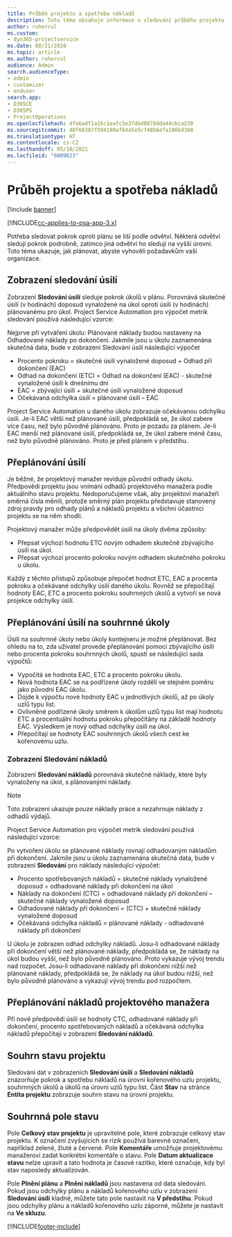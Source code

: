 ```yaml
---
title: Průběh projektu a spotřeba nákladů
description: Toto téma obsahuje informace o sledování průběhu projektu a spotřeby nákladů.
author: ruhercul
ms.custom:
- dyn365-projectservice
ms.date: 08/21/2020
ms.topic: article
ms.author: ruhercul
audience: Admin
search.audienceType:
- admin
- customizer
- enduser
search.app:
- D365CE
- D365PS
- ProjectOperations
ms.openlocfilehash: 4fe6adf1a16c1eafc5e37dbd8878dda44cbca230
ms.sourcegitcommit: 40f68387f594180af64a5e5c748b6efa188bd300
ms.translationtype: HT
ms.contentlocale: cs-CZ
ms.lasthandoff: 05/10/2021
ms.locfileid: "6009023"
---
```

# <a name="project-progress-and-cost-consumption"></a>Průběh projektu a spotřeba nákladů

[!include [banner](../includes/psa-now-project-operations.md)]

[!INCLUDE[cc-applies-to-psa-app-3.x](../includes/cc-applies-to-psa-app-3x.md)]

Potřeba sledovat pokrok oproti plánu se liší podle odvětví. Některá odvětví sledují pokrok podrobně, zatímco jiná odvětví ho sledují na vyšší úrovni. Toto téma ukazuje, jak plánovat, abyste vyhověli požadavkům vaší organizace.

## <a name="effort-tracking-view"></a>Zobrazení sledování úsilí

Zobrazení **Sledování úsilí** sleduje pokrok úkolů v plánu. Porovnává skutečné úsilí (v hodinách) doposud vynaložené na úkol oproti úsilí (v hodinách) plánovanému pro úkol. Project Service Automation pro výpočet metrik sledování používá následující vzorce:

Nejprve při vytváření úkolu: Plánované náklady budou nastaveny na Odhadované náklady po dokončení. Jakmile jsou u úkolu zaznamenána skutečná data, bude v zobrazení Sledování úsilí následující výpočet

- Procento pokroku = skutečné úsilí vynaložené doposud + Odhad při dokončení (EAC) 
- Odhad na dokončení (ETC) = Odhad na dokončení (EAC) - skutečné vynaložené úsilí k dnešnímu dni 
- EAC = zbývající úsilí + skutečné úsilí vynaložené doposud 
- Očekávaná odchylka úsilí = plánované úsilí – EAC

Project Service Automation u daného úkolu zobrazuje očekávanou odchylku úsilí. Je-li EAC větší než plánované úsilí, předpokládá se, že úkol zabere více času, než bylo původně plánováno. Proto je pozadu za plánem. Je-li EAC menší než plánované úsilí, předpokládá se, že úkol zabere méně času, než bylo původně plánováno. Proto je před plánem v předstihu.

## <a name="reprojecting-effort"></a>Přeplánování úsilí

Je běžné, že projektový manažer reviduje původní odhady úkolu. Předpovědi projektu jsou vnímání odhadů projektového manažera podle aktuálního stavu projektu. Nedoporučujeme však, aby projektoví manažeři směrná čísla měnili, protože směrný plán projektu představuje stanovený zdroj pravdy pro odhady plánů a nákladů projektu a všichni účastníci projektu se na něm shodli.

Projektový manažer může předpovědět úsilí na úkoly dvěma způsoby:

- Přepsat výchozí hodnotu ETC novým odhadem skutečně zbývajícího úsilí na úkol. 
- Přepsat výchozí procento pokroku novým odhadem skutečného pokroku u úkolu.

Každý z těchto přístupů způsobuje přepočet hodnot ETC, EAC a procenta pokroku a očekávané odchylky úsilí daného úkolu. Rovněž se přepočítají hodnoty EAC, ETC a procento pokroku souhrnných úkolů a vytvoří se nová projekce odchylky úsilí.

## <a name="reprojection-of-effort-on-summary-tasks"></a>Přeplánování úsilí na souhrnné úkoly

Úsilí na souhrnné úkoly nebo úkoly kontejneru je možné přeplánovat. Bez ohledu na to, zda uživatel provede přeplánování pomocí zbývajícího úsilí nebo procenta pokroku souhrnných úkolů, spustí se následující sada výpočtů:

- Vypočítá se hodnota EAC, ETC a procento pokroku úkolu.
- Nová hodnota EAC se na podřízené úkoly rozdělí ve stejném poměru jako původní EAC úkolu.
- Dojde k výpočtu nové hodnoty EAC u jednotlivých úkolů, až po úkoly uzlů typu list. 
- Ovlivněné podřízené úkoly směrem k úkolům uzlů typu list mají hodnotu ETC a procentuální hodnotu pokroku přepočítány na základě hodnoty EAC. Výsledkem je nový odhad odchylky úsilí na úkol. 
- Přepočítají se hodnoty EAC souhrnných úkolů všech cest ke kořenovému uzlu.

### <a name="cost-tracking-view"></a>Zobrazení Sledování nákladů 

Zobrazení **Sledování nákladů** porovnává skutečné náklady, které byly vynaloženy na úkol, s plánovanými náklady. 

> [!NOTE]
> Toto zobrazení ukazuje pouze náklady práce a nezahrnuje náklady z odhadů výdajů. 

Project Service Automation pro výpočet metrik sledování používá následující vzorce:

Po vytvoření úkolu se plánované náklady rovnají odhadovaným nákladům při dokončení. Jakmile jsou u úkolu zaznamenána skutečná data, bude v zobrazení **Sledování** pro náklady následující výpočet:

 - Procento spotřebovaných nákladů = skutečné náklady vynaložené doposud ÷ odhadované náklady při dokončení na úkol
 - Náklady na dokončení (CTC) = odhadované náklady při dokončení – skutečné náklady vynaložené doposud
 - Odhadované náklady při dokončení = (CTC) + skutečné náklady vynaložené doposud
 - Očekávaná odchylka nákladů = plánované náklady - odhadované náklady při dokončení

U úkolu je zobrazen odhad odchylky nákladů. Josu-li odhadované náklady při dokončení větší než plánované náklady, předpokládá se, že náklady na úkol budou vyšší, než bylo původně plánováno. Proto vykazuje vývoj trendu nad rozpočet. Josu-li odhadované náklady při dokončení nižší než plánované náklady, předpokládá se, že náklady na úkol budou nižší, než bylo původně plánováno a vykazují vývoj trendu pod rozpočtem.

## <a name="project-managers-reprojection-of-cost"></a>Přeplánování nákladů projektového manažera

Při nové předpovědi úsilí se hodnoty CTC, odhadované náklady při dokončení, procento spotřebovaných nákladů a očekávaná odchylka nákladů přepočítají v zobrazení **Sledování nákladů**.

## <a name="project-status-summary"></a>Souhrn stavu projektu

Sledování dat v zobrazeních **Sledování úsilí** a **Sledování nákladů** znázorňuje pokrok a spotřebu nákladů na úrovni kořenového uzlu projektu, souhrnných úkolů a úkolů na úrovni uzlů typu list. Část **Stav** na stránce **Entita projektu** zobrazuje souhrn stavu na úrovni projektu.

## <a name="status-summary-fields"></a>Souhrnná pole stavu

Pole **Celkový stav projektu** je upravitelné pole, které zobrazuje celkový stav projektu. K označení zvyšujících se rizik používá barevné označení, například zelené, žluté a červené. Pole **Komentáře** umožňuje projektovému manažerovi zadat konkrétní komentáře o stavu. Pole **Datum aktualizace stavu** nelze upravit a tato hodnota je časové razítko, které označuje, kdy byl stav naposledy aktualizován.

Pole **Plnění plánu** a **Plnění nákladů** jsou nastavena od data sledování. Pokud jsou odchylky plánu a nákladů kořenového uzlu v zobrazení **Sledování úsilí** kladné, můžete tato pole nastavit na **V předstihu**. Pokud jsou odchylky plánu a nákladů kořenového uzlu záporné, můžete je nastavit na **Ve skluzu**.


[!INCLUDE[footer-include](../includes/footer-banner.md)]